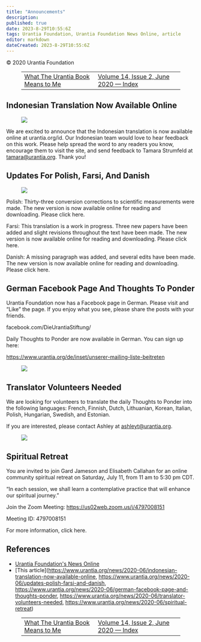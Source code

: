```yaml
---
title: "Announcements"
description: 
published: true
date: 2023-8-29T10:55:6Z
tags: Urantia Foundation, Urantia Foundation News Online, article
editor: markdown
dateCreated: 2023-8-29T10:55:6Z
---
```


<p class="v-card v-sheet theme--light gray lighten-3 px-2">© 2020 Urantia Foundation</p>
<figure class="table chapter-navigator">
  <table>
    <tbody>
      <tr>
        <td>
        <a href="/en/article/Brad_Garner/What_The_Urantia_Book_Means_to_Me">
          <span class="mdi mdi-arrow-left-drop-circle"></span><span class="pl-2">What The Urantia Book Means to Me</span>
        </a>
        </td>
        <td>
        <a href="/en/index/articles_uf_news_online#volume-14-issue-2-june-2020">
          <span class="mdi mdi-book-open-variant"></span><span class="pl-2">Volume 14, Issue 2, June 2020 — Index</span>
        </a>
        </td>
        <td>
        </td>
      </tr>
    </tbody>
  </table>
</figure>


## Indonesian Translation Now Available Online

<figure id="Figure_1" class="image urantiapedia image-style-align-right">
<img src="/image/article/UF_News_Online/2020_06/027.jpg">
</figure>

We are excited to announce that the Indonesian translation is now available online at urantia.org/id. Our Indonesian team would love to hear feedback on this work. Please help spread the word to any readers you know, encourage them to visit the site, and send feedback to Tamara Strumfeld at tamara@urantia.org. Thank you!
<br style="clear:both;"/>


## Updates For Polish, Farsi, And Danish

<figure id="Figure_2" class="image urantiapedia image-style-align-right">
<img src="/image/article/UF_News_Online/2020_06/028.jpg">
</figure>

Polish: Thirty-three conversion corrections to scientific measurements were made. The new version is now available online for reading and downloading. Please click here.

Farsi: This translation is a work in progress. Three new papers have been added and slight revisions throughout the text have been made. The new version is now available online for reading and downloading. Please click here.

Danish: A missing paragraph was added, and several edits have been made. The new version is now available online for reading and downloading. Please click here.
<br style="clear:both;"/>

## German Facebook Page And Thoughts To Ponder

Urantia Foundation now has a Facebook page in German. Please visit and “Like” the page. If you enjoy what you see, please share the posts with your friends.

facebook.com/DieUrantiaStiftung/

Daily Thoughts to Ponder are now available in German. You can sign up here:

https://www.urantia.org/de/inset/unserer-mailing-liste-beitreten

<figure id="Figure_3" class="image urantiapedia">
<img src="/image/article/UF_News_Online/2020_06/038.jpg">
</figure>

## Translator Volunteers Needed

We are looking for volunteers to translate the daily Thoughts to Ponder into the following languages: French, Finnish, Dutch, Lithuanian, Korean, Italian, Polish, Hungarian, Swedish, and Estonian.

If you are interested, please contact Ashley at ashleyt@urantia.org.

<figure id="Figure_4" class="image urantiapedia">
<img src="/image/article/UF_News_Online/2020_06/029.jpg">
</figure>

## Spiritual Retreat

You are invited to join Gard Jameson and Elisabeth Callahan for an online community spiritual retreat on Saturday, July 11, from 11 am to 5:30 pm CDT.

“In each session, we shall learn a contemplative practice that will enhance our spiritual journey.”

Join the Zoom Meeting: https://us02web.zoom.us/j/4797008151

Meeting ID: 4797008151

For more information, click here.




## References

- [Urantia Foundation's News Online](https://www.urantia.org/urantia-foundation/newsletter-pdf-archives)
- [This article](https://www.urantia.org/news/2020-06/indonesian-translation-now-available-online, https://www.urantia.org/news/2020-06/updates-polish-farsi-and-danish, https://www.urantia.org/news/2020-06/german-facebook-page-and-thoughts-ponder, https://www.urantia.org/news/2020-06/translator-volunteers-needed, https://www.urantia.org/news/2020-06/spiritual-retreat)

<figure class="table chapter-navigator">
  <table>
    <tbody>
      <tr>
        <td>
        <a href="/en/article/Brad_Garner/What_The_Urantia_Book_Means_to_Me">
          <span class="mdi mdi-arrow-left-drop-circle"></span><span class="pl-2">What The Urantia Book Means to Me</span>
        </a>
        </td>
        <td>
        <a href="/en/index/articles_uf_news_online#volume-14-issue-2-june-2020">
          <span class="mdi mdi-book-open-variant"></span><span class="pl-2">Volume 14, Issue 2, June 2020 — Index</span>
        </a>
        </td>
        <td>
        </td>
      </tr>
    </tbody>
  </table>
</figure>
